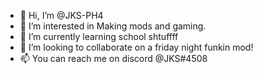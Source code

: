 - 👋 Hi, I’m @JKS-PH4
- 👀 I’m interested in Making mods and gaming.
- 🌱 I’m currently learning school shtuffff
- 💞️ I’m looking to collaborate on a friday night funkin mod!
- 📫 You can reach me on discord @JKS#4508

<!---
JKS-PH4/JKS-PH4 is a ✨ special ✨ repository because its `README.md` (this file) appears on your GitHub profile.
You can click the Preview link to take a look at your changes.
--->
